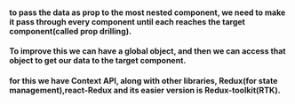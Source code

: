 #### to pass the data as prop to the most nested component, we need to make it pass through every component until each reaches the target component(called prop drilling).

#### To improve this we can have a global object, and then we can access that object to get our data to the target component.

#### for this we have Context API, along with other libraries, Redux(for state management),react-Redux and its easier version is Redux-toolkit(RTK).
